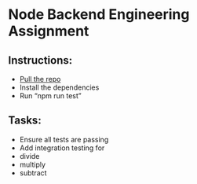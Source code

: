 # Node Backend Engineering Assignment

## Instructions:
- [Pull the repo](https://github.com/daniel-alts/calculate_api)
- Install the dependencies
- Run “npm run test”

## Tasks:
 - Ensure all tests are passing
 - Add integration testing for 
 - divide
 - multiply
 - subtract